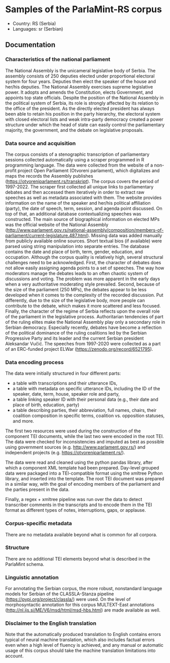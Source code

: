 # Samples of the ParlaMint-RS corpus

- Country: RS (Serbia)
- Languages: sr (Serbian)



## Documentation

### Characteristics of the national parliament

The National Assembly is the unicameral legislative body of Serbia. The assembly consists of 250 deputies elected under proportional electoral system for four years. Deputies then elect the speaker of the house and her/his deputies. The National Assembly exercises supreme legislative power. It adopts and amends the Constitution, elects Government, and appoints top state officials. Despite the position of the National Assembly in the political system of Serbia, its role is strongly affected by its relation to the office of the president. As the directly elected president has always been able to retain his position in the party hierarchy, the electoral system with closed electoral lists and weak intra-party democracy created a power structure under which the head of state can easily control the parliamentary majority, the government, and the debate on legislative proposals.

### Data source and acquisition

The corpus consists of a stenographic transcription of parliamentary sessions collected automatically using a scraper programmed in R programming language. The data were collected from the website of a non-profit project Open Parliament (Otvoreni parlament), which digitalizes and maps the records the Assembly publishes (https://otvoreniparlament.rs/transkript). The corpus covers the period of 1997-2022. The scraper first collected all unique links to parliamentary debates and then accessed them iteratively in order to extract raw speeches as well as metadata associated with them. The website provides information on the name of the speaker and her/his political affiliation (party), the date of speech, term, session, and agenda point discussed. On top of that, an additional database contextualizing speeches was constructed. The main source of biographical information on elected MPs was the official website of the National Assembly (http://www.parlament.gov.rs/national-assembly/composition/members-of-parliament/current-legislature.487.html). Missing data was added manually from publicly available online sources. Short textual bios (if available) were parsed using string manipulation into separate entries. The database contains the date and place of birth, term, gender, education, and occupation. Although the corpus quality is relatively high, several structural challenges need to be acknowledged. First, the character of debates does not allow easily assigning agenda points to a set of speeches. The way how moderators manage the debates leads to an often chaotic system of discussions and voting. The problem was more apparent in the early days when a very authoritative moderating style prevailed. Second, because of the size of the parliament (250 MPs), the debates appear to be less developed when it comes to the complexity of the recorded discussion. Put differently, due to the size of the legislative body, more people can contribute to the debate, which makes it more scattered and less focused. Finally, the character of the regime of Serbia reflects upon the overall role of the parliament in the legislative process. Authoritarian tendencies of part of the ruling elites make the National Assembly play only a secondary role in Serbian democracy. Especially recently, debates have become a reflection of the political dominance of the ruling coalitions led by the Serbian Progressive Party and its leader and the current Serbian president Aleksandar Vučić. The speeches from 1997-2020 were collected as a part of an ERC-funded project ELWar (https://zenodo.org/record/6521795).

### Data encoding process

The data were initially structured in four different parts:

- a table with transcriptions and their utterance IDs,
- a table with metadata on specific utterance IDs, including the ID of the speaker, date, term, house, speaker role and party,
- a table linking speaker ID with their personal data (e.g., their date and place of birth, education, party)
- a table describing parties, their abbreviation, full names, chairs, their coalition composition in specific terms, coalition vs. opposition statuses, and more.

The first two resources were used during the construction of the component TEI documents, while the last two were encoded in the root TEI. The data were checked for inconsistencies and imputed as best as possible using government sources (e.g. http://www.parlament.gov.rs/) and independent projects (e.g. https://otvoreniparlament.rs/).

The data were read and cleaned using the python pandas library, after which a component XML template had been prepared. Day-level grouped data were packaged into a TEI-compatible format using the xmltree Python library, and inserted into the template. The root TEI document was prepared in a similar way, with the goal of encoding members of the parliament and the parties present in the data.

Finally, a regex + xmltree pipeline was run over the data to detect transcriber comments in the transcripts and to encode them in the TEI format as different types of notes, interruptions, gaps, or applause.

### Corpus-specific metadata

There are no metadata available beyond what is common for all corpora.

### Structure

There are no additional TEI elements beyond what is described in the ParlaMint schema.

### Linguistic annotation

For annotating the Serbian corpus, the more robust, nonstandard language models for Serbian of the CLASSLA-Stanza pipeline (https://pypi.org/project/classla/) were used. On the level of morphosyntactic annotation for this corpus MULTEXT-East annotations (http://nl.ijs.si/ME/V6/msd/html/msd-hbs.html) are made available as well.

### Disclaimer to the English translation

Note that the automatically produced translation to English contains errors typical of neural machine translation, which also includes factual errors even when a high level of fluency is achieved, and any manual or automatic usage of this corpus should take the machine translation limitations into account.
